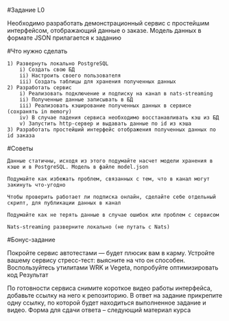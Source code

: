 #Задание L0

Необходимо разработать демонстрационный сервис с простейшим интерфейсом, отображающий данные о заказе. Модель данных в формате JSON прилагается к заданию

#Что нужно сделать

    1) Развернуть локально PostgreSQL
        i) Создать свою БД
        ii) Настроить своего пользователя
        iii) Создать таблицы для хранения полученных данных
    2) Разработать сервис
        i) Реализовать подключение и подписку на канал в nats-streaming
        ii) Полученные данные записывать в БД
        iii) Реализовать кэширование полученных данных в сервисе (сохранять in memory)
        iv) В случае падения сервиса необходимо восстанавливать кэш из БД
        v) Запустить http-сервер и выдавать данные по id из кэша
    3) Разработать простейший интерфейс отображения полученных данных по id заказа

#Советы

    Данные статичны, исходя из этого подумайте насчет модели хранения в кэше и в PostgreSQL. Модель в файле model.json

    Подумайте как избежать проблем, связанных с тем, что в канал могут закинуть что-угодно

    Чтобы проверить работает ли подписка онлайн, сделайте себе отдельный скрипт, для публикации данных в канал

    Подумайте как не терять данные в случае ошибок или проблем с сервисом

    Nats-streaming разверните локально (не путать с Nats)

#Бонус-задание

Покройте сервис автотестами — будет плюсик вам в карму. Устройте вашему сервису стресс-тест: выясните на что он способен. Воспользуйтесь утилитами WRK и Vegeta, попробуйте оптимизировать код
Результат

По готовности сервиса снимите короткое видео работы интерфейса, добавьте ссылку на него к репозиторию. В ответ на задание прикрепите одну ссылку, по которой будет находиться выполненное задание и видео. Форма для сдачи ответа – следующий материал курса